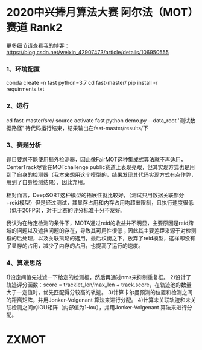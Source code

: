 # 2020中兴捧月算法大赛 阿尔法（MOT）赛道 Rank2
更多细节请查看我的博客：https://blog.csdn.net/weixin_42907473/article/details/106950555
### 1、环境配置
conda create -n fast python=3.7
cd  fast-master/
pip install -r requirments.txt

### 2、运行
cd fast-master/src/
source activate fast
python demo.py --data_root '测试数据路径' 
待代码运行结束，结果输出在fast-master/results/下

### 3、赛题分析
题目要求不能使用额外检测器，因此像FairMOT这种集成式算法就不再适用，CenterTrack尽管在MOTchallenge public赛道上表现亮眼，但其实现方式也是用到了自身的检测器（我本来想用这个模型的，结果发现其代码实现方式有点作弊，用到了自身检测结果），因此弃用。

相对而言，DeepSORT这种模型的拓展性就比较好，（测试只用数据关联部分+reid模型）但是经过测试，其显存占用和内存占用均超出限制，且执行速度很低（低于20FPS），对于比赛的评分标准十分不友好。

我认为在给定检测的条件下，MOTA通过reid的收益并不明显，主要原因是reid跨域的问题以及遮挡问题的存在，导致其可用性很低；因此其主要差距来源于对检测框的后处理，以及关联策略的选用，最后权衡之下，放弃了reid模型，这样即没有了显存的占用，减少了内存的占用，也提高了运行的速度。

### 4、算法思路
1)设定阈值先过滤一下给定的检测框，然后再通过nms来抑制重复框。
2)设计了轨迹评分函数：score = tracklet_len/max_len + track.score，在轨迹池的数量大于一定值时，优先匹配得分较高的轨迹。
3)计算卡尔曼预测的位置和检测之间的距离矩阵，并用Jonker-Volgenant 算法来进行分配。
4)计算未关联轨迹和未关联检测之间的IOU矩阵（内部值为1-iou），并用Jonker-Volgenant 算法来进行分配。
# ZXMOT
